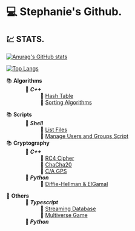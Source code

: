 # :computer: Stephanie's Github.

## :chart:	STATS.    
[![Anurag's GitHub stats](https://github-readme-stats.vercel.app/api?username=stephaniearismendi)](https://github.com/anuraghazra/github-readme-stats)       
        
[![Top Langs](https://github-readme-stats.vercel.app/api/top-langs/?username=stephaniearismendi)](https://github.com/anuraghazra/github-readme-stats)

    
:books:	**Algorithms**  
&emsp; &emsp; &emsp;:round_pushpin:	**_C++_**  
&emsp; &emsp; &emsp; &emsp; &emsp; :open_file_folder: [Hash Table](https://github.com/stephaniearismendi/TablaHash)   
&emsp; &emsp; &emsp; &emsp; &emsp; :open_file_folder: [Sorting Algorithms](https://github.com/stephaniearismendi/Sorting)

:books:	**Scripts**  
&emsp; &emsp; &emsp;:round_pushpin:	**_Shell_**  
&emsp; &emsp; &emsp; &emsp; &emsp; :open_file_folder: [List Files](https://github.com/stephaniearismendi/sistemasoperativos)   
&emsp; &emsp; &emsp; &emsp; &emsp; :open_file_folder: [Manage Users and Groups Script](https://github.com/stephaniearismendi/administracion_de_sistemas)   
:books:	**Cryptography**  
&emsp; &emsp; &emsp;:round_pushpin:	**_C++_**  
&emsp; &emsp; &emsp; &emsp; &emsp; :open_file_folder: [RC4 Cipher](https://github.com/stephaniearismendi/RC4-SSI)   
&emsp; &emsp; &emsp; &emsp; &emsp; :open_file_folder: [ChaCha20](https://github.com/stephaniearismendi/ChaCha20)  
&emsp; &emsp; &emsp; &emsp; &emsp; :open_file_folder: [C/A GPS](https://github.com/stephaniearismendi/p4)  
&emsp; &emsp; &emsp;:round_pushpin:	**_Python_**  
&emsp; &emsp; &emsp; &emsp; &emsp; :open_file_folder: [Diffie-Hellman & ElGamal](https://github.com/stephaniearismendi/ElGamal-DH)


:anger:	**Others**     
&emsp; &emsp; &emsp;:round_pushpin:	**_Typescript_**  
&emsp; &emsp; &emsp; &emsp; &emsp; :open_file_folder: [Streaming Database](https://github.com/stephaniearismendi/Streaming-Database)   
&emsp; &emsp; &emsp; &emsp; &emsp; :open_file_folder: [Multiverse Game](https://github.com/stephaniearismendi/Multiverse-game-terminal)    
&emsp; &emsp; &emsp;:round_pushpin:	**_Python_**  







